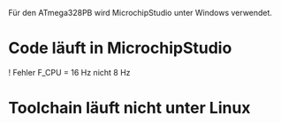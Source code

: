Für den ATmega328PB wird MicrochipStudio unter Windows verwendet.

# Code läuft in MicrochipStudio
! Fehler F_CPU = 16 Hz nicht 8 Hz

# Toolchain läuft nicht unter Linux 

